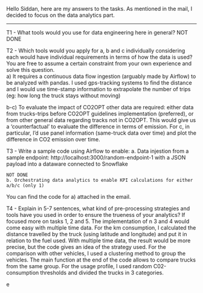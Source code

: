 Hello Siddan, here are my answers to the tasks. As mentioned in the 
mail, I decided to focus on the data analytics part. 

_________________________________________________________
T1 - What tools would you use for data engineering here in general?
NOT DONE

T2 - Which tools would you apply for a, b and c individually considering each would have individual requirements in terms of how the data is used? You are free to assume a certain constraint from your own experience and solve this question.  
a)	It requires a continuous data flow ingestion (arguably made by Airflow) to be analyzed with pandas. I used gps-tracking systems to find the distance and I would use time-stamp information to extrapolate the number of trips (eg: how long the truck stays without moving)

b-c) To evaluate the impact of CO2OPT other data are required: either data from trucks-trips before CO2OPT guidelines implementation (preferred), or from other general data regarding tracks not in CO2OPT. This would give us a ‘counterfactual’ to evaluate the difference in terms of emission. 
For c, in particular, I’d use panel information (same-truck data over time) and plot the difference in CO2 emission over time. 

T3 - Write a sample code using Airflow to enable:
    a. Data injestion from a sample endpoint: http://localhost:3000/random-endpoint-1 with a JSON payload into a dataware connected to Snowflake

    NOT DONE
    b. Orchestrating data analytics to enable KPI calculations for either a/b/c (only 1)
You can find the code for a) attached in the email. 

T4 - Explain in 5-7 sentences, what kind of pre-processing strategies and tools have you used in order to ensure the trueness of your analytics?
If focused more on tasks 1, 2 and 5. The implementation of n 3 and 4 would come easy with multiple time data. For the km consumption, I calculated the distance travelled by the truck (using latitude and longitude) and put it in relation to the fuel used. With multiple time data, the result would be more precise, but the code gives an idea of the strategy used. For the comparison with other vehicles, I used a clustering method to group the vehicles. The main function at the end of the code allows to compare trucks from the same group. For the usage profile, I used random C02-consumption thresholds and divided the trucks in 3 categories. 

















e

